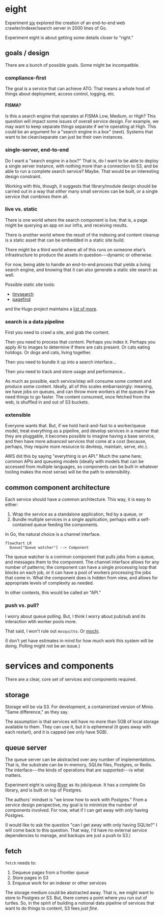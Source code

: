 # eight

Experiment [six](https://github.com/jadudm/six) explored the creation of an end-to-end web crawler/indexer/search server in 2000 lines of Go.

Experiment eight is about getting some details closer to "right."

## goals / design

There are a bunch of possible goals. Some might be incompatible.

### compliance-first

The goal is a service that can achieve ATO. That means a whole host of things about deployment, access control, logging, etc.

#### FISMA?

Is this a search engine that operates at FISMA Low, Medium, or High? This question will impact some issues of overall service design. For example, we may want to keep separate things separate if we're operating at High. This could be an argument for a "search engine in a box" (next). Systems that want to be clean/separate can just be their own instances.

### single-server, end-to-end

Do I want a "search engine in a box?" That is, do I want to be able to deploy a single server instance, with nothing more than a connection to S3, and be able to run a complete search service? Maybe. That would be an interesting design constraint.

Working with this, though, it suggests that library/module design should be carried out in a way that _either_ many small services can be built, _or_ a single service that combines them all. 

### live vs. static

There is one world where the search component is live; that is, a page might be querying an app on our infra, and receiving results.

There is another world where the result of the indexing and content cleanup is a static asset that can be embedded in a static site build. 

There might be a third world where all of this runs on someone else's infrastructure to produce the assets in question---dynamic or otherwise. 

For now, being able to handle an end-to-end process that yields a living search engine, and knowing that it can also generate a static site search as well.

Possible static site tools:

* [tinysearch](https://github.com/tinysearch/tinysearch)
* [pagefind](https://pagefind.app/)

and the Hugo project maintains a [list of more](https://gohugo.io/tools/search/).

### search is a data pipeline

First you need to crawl a site, and grab the content.

Then you need to process that content. Perhaps you index it. Perhaps you apply AI to images to determine if there are cats present. Or cats eating hotdogs. Or dogs and cats, living together.

Then you need to bundle it up into a search interface...

Then you need to track and store usage and performance...

As much as possible, each service/step will consume some content and produce some content. Ideally, all of this scales embarrasingly: meaning, we have jobs on queues, and can throw more workers at the queues if we need things to go faster. The content consumed, once fetched from the web, is shuffled in and out of S3 buckets.

### extensible

Everyone wants that. But, if we hold hard-and-fast to a worker/queue model, treat everything as a pipeline, and develop services in a manner that they are pluggable, it becomes possible to imagine having a base service, and then have more advanced services that come at a cost (because, perhaps, they require more resource to devleop, maintain, serve, etc.). 

AWS did this by saying "everything is an API." Much the same here; common APIs and queueing models (ideally with models that can be accessed from multiple languages, so components can be built in whatever tooling makes the most sense) will be the path to extensibility.

## common component architecture

Each service should have a common architecture. This way, it is easy to either:

1. Wrap the service as a standalone application, fed by a queue, or 
2. Bundle multiple services in a single application, perhaps with a self-contained queue feeding the components.

In Go, the natural choice is a channel interface.

```mermaid
flowchart LR
  Queue["Queue watcher"] --> Component
```

The queue watcher is a common component that pulls jobs from a queue, and messages them to the component. The channel interface allows for any number of patterns; the component can have a single processing loop that blocks on each job, or it can have a pool of workers processing the jobs that come in. What the component does is hidden from view, and allows for appropriate levels of complexity as needed.

In other contexts, this would be called an "API."

### push vs. pull?

I worry about queue polling. But, I think I worry about pub/sub and its interaction wtih worker pools more. 

That said, I won't rule out `mosquitto`. Or [mochi](https://github.com/mochi-mqtt/server).

(I don't yet have estimates in mind for how much work this system will be doing. Polling might not be an issue.)

# services and components

There are a clear, core set of services and components required.

## storage

Storage will be via S3. For development, a containerized version of Minio. "Same difference," as they say.

The assumption is that services will have no more than 5GB of local storage available to them. They can use it, but it is ephemeral (it goes away with each restart), and it is capped (we only have 5GB).

## queue server

The queue server can be abstracted over any number of implementations. That is, the substrate can be in-memory, SQLite files, Postgres, or Redis. The interface---the kinds of operations that are supported---is what matters.

Experiment eight is using [River](https://riverqueue.com/) as its job/queue. It has a complete Go library, and is built on top of Postgres.

The authors' mindset is "we know how to work with Postgres." From a service design perspective, my goal is to minimize the number of components involved. For now, what if I can get away with *only* having Postgres.

(I would like to ask the question "can I get away with only having SQLite?" I will come back to this question. That way, I'd have no external service dependencies to manage, and backups are just a push to S3.)

## fetch

`fetch` needs to:

1. Dequeue pages from a frontier queue
2. Store pages in S3
3. Enqueue work for an indexer or other services

The storage medium could be abstracted away. That is, we might want to store to Postgres _or_ S3. But, there comes a point where you run out of turtles. So, in the spirit of building a notional data pipeline of services that want to do things to content, S3 fees _just fine_.

